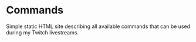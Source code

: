 # Commands
Simple static HTML site describing all available commands that can be used during my Twitch livestreams.
